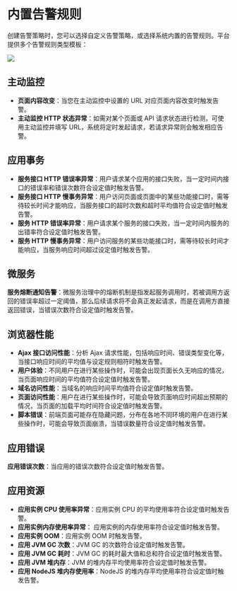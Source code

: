 # 内置告警规则

创建告警策略时，您可以选择自定义告警策略，或选择系统内置的告警规则。平台提供多个告警规则类型模板：

![](https://terminus-paas.oss-cn-hangzhou.aliyuncs.com/paas-doc/2021/08/18/837971df-ad48-4833-964b-0968d9d1af01.png)

## 主动监控

- **页面内容改变**：当您在主动监控中设置的 URL 对应页面内容改变时触发告警。
- **主动监控 HTTP 状态异常**：如需对某个页面或 API 请求状态进行检测，可使用主动监控并填写 URL，系统将定时发起请求，若请求异常则会触发相应告警。

## 应用事务

- **服务接口 HTTP 错误率异常**：用户请求某个应用的接口失败，当一定时间内接口的错误率和错误次数符合设定值时触发告警。
- **服务接口 HTTP 慢事务异常**：用户访问页面或页面中的某些功能接口时，需等待较长时间才能响应，当服务接口的超时次数和超时平均值符合设定值时触发告警。
- **服务 HTTP 错误率异常**：用户请求某个服务的接口失败，当一定时间内服务的出错率符合设定值时触发告警。
- **服务 HTTP 慢事务异常**：用户访问服务的某些功能接口时，需等待较长时间才能响应，当服务响应时间超过设定值时触发告警。

## 微服务

**服务熔断通知告警**：微服务治理中的熔断机制是指发起服务调用时，若被调用方返回的错误率超过一定阈值，那么后续请求将不会真正发起请求，而是在调用方直接返回错误，当错误次数符合设定值时触发告警。

## 浏览器性能
- **Ajax 接口访问性能**：分析 Ajax 请求性能，包括响应时间、错误类型变化等，当接口响应时间的平均值与设定规则相符时触发告警。
- **用户体验**：不同用户在进行某些操作时，可能会出现页面长久无响应的情况，当页面响应时间的平均值符合设定值时触发告警。
- **域名访问性能**：当域名的响应时间平均值符合设定值时触发告警。
- **页面访问性能**：用户在进行某些操作时，可能会导致页面响应时间超出预期的情况，当页面的加载平均时间符合设定值时触发告警。
- **脚本错误**：前端页面可能存在隐藏问题，分布在各地不同环境的用户在进行某些操作时，可能会导致页面崩溃，当错误数量符合设定值时触发告警。

## 应用错误
**应用错误次数**：当应用的错误次数符合设定值时触发告警。

## 应用资源
- **应用实例 CPU 使用率异常**：应用实例 CPU 的平均使用率符合设定值时触发告警。
- **应用实例内存使用率异常**： 应用实例的内存使用率符合设定值时触发告警。
- **应用实例 OOM**：应用实例 OOM 时触发告警。
- **应用 JVM GC 次数**：JVM GC 的次数符合设定值时触发告警。
- **应用 JVM GC 耗时**：JVM GC 的耗时最大值和总和符合设定值时触发告警。
- **应用 JVM 堆内存**：JVM 的堆内存平均使用率符合设定值时触发告警。
- **应用 NodeJS 堆内存使用率**：NodeJS 的堆内存平均使用率符合设定值时触发告警。

